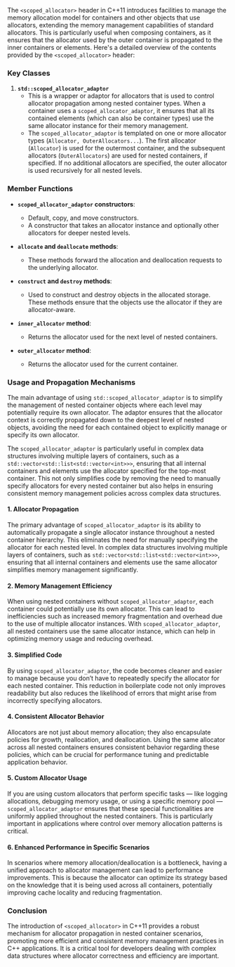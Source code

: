 The `<scoped_allocator>` header in C++11 introduces facilities to manage the memory allocation model for containers and other objects that use allocators, extending the memory management capabilities of standard allocators. This is particularly useful when composing containers, as it ensures that the allocator used by the outer container is propagated to the inner containers or elements. Here's a detailed overview of the contents provided by the `<scoped_allocator>` header:

### Key Classes

1. **`std::scoped_allocator_adaptor`**
    - This is a wrapper or adaptor for allocators that is used to control allocator propagation among nested container types. When a container uses a `scoped_allocator_adaptor`, it ensures that all its contained elements (which can also be container types) use the same allocator instance for their memory management.
    - The `scoped_allocator_adaptor` is templated on one or more allocator types (`Allocator, OuterAllocators...`). The first allocator (`Allocator`) is used for the outermost container, and the subsequent allocators (`OuterAllocators`) are used for nested containers, if specified. If no additional allocators are specified, the outer allocator is used recursively for all nested levels.

### Member Functions

- **`scoped_allocator_adaptor` constructors**:
    - Default, copy, and move constructors.
    - A constructor that takes an allocator instance and optionally other allocators for deeper nested levels.

- **`allocate` and `deallocate` methods**:
    - These methods forward the allocation and deallocation requests to the underlying allocator.

- **`construct` and `destroy` methods**:
    - Used to construct and destroy objects in the allocated storage. These methods ensure that the objects use the allocator if they are allocator-aware.

- **`inner_allocator` method**:
    - Returns the allocator used for the next level of nested containers.

- **`outer_allocator` method**:
    - Returns the allocator used for the current container.

### Usage and Propagation Mechanisms

The main advantage of using `std::scoped_allocator_adaptor` is to simplify the management of nested container objects where each level may potentially require its own allocator. The adaptor ensures that the allocator context is correctly propagated down to the deepest level of nested objects, avoiding the need for each contained object to explicitly manage or specify its own allocator.

The `scoped_allocator_adaptor` is particularly useful in complex data structures involving multiple layers of containers, such as a `std::vector<std::list<std::vector<int>>>`, ensuring that all internal containers and elements use the allocator specified for the top-most container. This not only simplifies code by removing the need to manually specify allocators for every nested container but also helps in ensuring consistent memory management policies across complex data structures.

#### 1. **Allocator Propagation**
The primary advantage of `scoped_allocator_adaptor` is its ability to automatically propagate a single allocator instance throughout a nested container hierarchy. This eliminates the need for manually specifying the allocator for each nested level. In complex data structures involving multiple layers of containers, such as `std::vector<std::list<std::vector<int>>>`, ensuring that all internal containers and elements use the same allocator simplifies memory management significantly.

#### 2. **Memory Management Efficiency**
When using nested containers without `scoped_allocator_adaptor`, each container could potentially use its own allocator. This can lead to inefficiencies such as increased memory fragmentation and overhead due to the use of multiple allocator instances. With `scoped_allocator_adaptor`, all nested containers use the same allocator instance, which can help in optimizing memory usage and reducing overhead.

#### 3. **Simplified Code**
By using `scoped_allocator_adaptor`, the code becomes cleaner and easier to manage because you don’t have to repeatedly specify the allocator for each nested container. This reduction in boilerplate code not only improves readability but also reduces the likelihood of errors that might arise from incorrectly specifying allocators.

#### 4. **Consistent Allocator Behavior**
Allocators are not just about memory allocation; they also encapsulate policies for growth, reallocation, and deallocation. Using the same allocator across all nested containers ensures consistent behavior regarding these policies, which can be crucial for performance tuning and predictable application behavior.

#### 5. **Custom Allocator Usage**
If you are using custom allocators that perform specific tasks — like logging allocations, debugging memory usage, or using a specific memory pool — `scoped_allocator_adaptor` ensures that these special functionalities are uniformly applied throughout the nested containers. This is particularly important in applications where control over memory allocation patterns is critical.

#### 6. **Enhanced Performance in Specific Scenarios**
In scenarios where memory allocation/deallocation is a bottleneck, having a unified approach to allocator management can lead to performance improvements. This is because the allocator can optimize its strategy based on the knowledge that it is being used across all containers, potentially improving cache locality and reducing fragmentation.

### Conclusion

The introduction of `<scoped_allocator>` in C++11 provides a robust mechanism for allocator propagation in nested container scenarios, promoting more efficient and consistent memory management practices in C++ applications. It is a critical tool for developers dealing with complex data structures where allocator correctness and efficiency are important.
